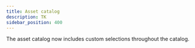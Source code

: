 ```yaml
---
title: Asset catalog
description: TK
sidebar_position: 400
---
```


The asset catalog now includes custom selections throughout the catalog.